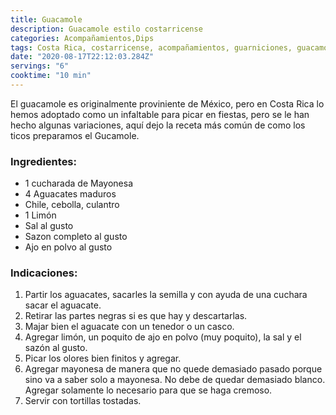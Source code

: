 ```yaml
---
title: Guacamole
description: Guacamole estilo costarricense
categories: Acompañamientos,Dips
tags: Costa Rica, costarricense, acompañamientos, guarniciones, guacamole, aguacate
date: "2020-08-17T22:12:03.284Z"
servings: "6"
cooktime: "10 min"
---
```

El guacamole es originalmente proviniente de México, pero en Costa Rica lo hemos adoptado como un infaltable para picar en fiestas, pero se le han hecho algunas variaciones, aquí dejo la receta más común de como los ticos preparamos el Gucamole.

### Ingredientes:

- 1 cucharada de Mayonesa
- 4 Aguacates maduros
- Chile, cebolla, culantro
- 1 Limón
- Sal al gusto
- Sazon completo al gusto
- Ajo en polvo al gusto

### Indicaciones:

1. Partir los aguacates, sacarles la semilla y con ayuda de una cuchara sacar el aguacate.
2. Retirar las partes negras si es que hay y descartarlas.
3. Majar bien el aguacate con un tenedor o un casco.
4. Agregar limón, un poquito de ajo en polvo (muy poquito), la sal y el sazón al gusto.
5. Picar los olores bien finitos y agregar.
6. Agregar mayonesa de manera que no quede demasiado pasado porque sino va a saber solo a mayonesa. No debe de quedar demasiado blanco. Agregar solamente lo necesario para que se haga cremoso.
7. Servir con tortillas tostadas.
